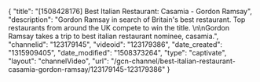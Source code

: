 {
    "title": "[1508428176] Best Italian Restaurant: Casamia - Gordon Ramsay",
    "description": "Gordon Ramsay in search of Britain's best restaurant. Top restaurants from around the UK compete to win the title. \n\nGordon Ramsay takes a trip to best italian restaurant nominee, casamia.",
    "channelid": "123179145",
    "videoid": "123179386",
    "date_created": "1315909405",
    "date_modified": "1508373264",
    "type": "captivate",
    "layout": "channelVideo",
    "url": "\/gcn-channel\/best-italian-restaurant-casamia-gordon-ramsay\/123179145-123179386"
}